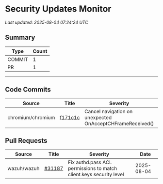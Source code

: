 # Security Updates Monitor

*Last updated: 2025-08-04 07:24:24 UTC*

## Summary
| Type | Count |
|------|-------|
| COMMIT | 1 |
| PR | 1 |

---

## Code Commits

| Source | Title | Severity | Date |
|--------|-------|----------|------|
| chromium/chromium | [f171c1c](https://github.com/chromium/chromium/commit/f171c1c9c3c54abc01d22c316b88fa07fe5e96e9) | Cancel navigation on unexpected OnAcceptCHFrameReceived() | 2025-08-04 |

## Pull Requests

| Source | Title | Severity | Date |
|--------|-------|----------|------|
| wazuh/wazuh | [#31187](https://github.com/wazuh/wazuh/pull/31187) | Fix authd.pass ACL permissions to match client.keys security level | 2025-08-04 |

